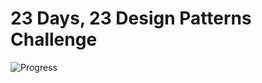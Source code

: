 # 23 Days, 23 Design Patterns Challenge  
![Progress](https://img.shields.io/badge/progress-3%2F23-brightgreen)  
